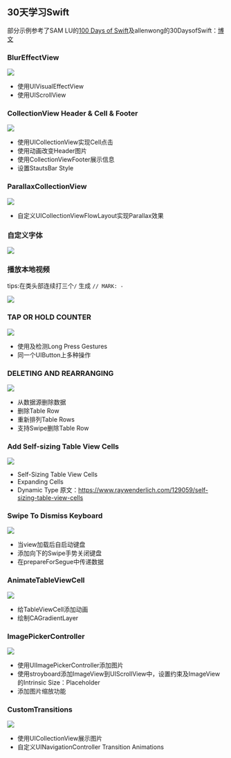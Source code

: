 ## 30天学习Swift

部分示例参考了SAM LU的[100 Days of Swift](http://samvlu.com)及allenwong的30DaysofSwift：[博文](http://weibo.com/ttarticle/p/show?id=2309403942494873235448)

### BlurEffectView
![](https://github.com/MrCieong/MC30DaysOfSwift/blob/master/gif/BlurEffect.gif)

- 使用UIVisualEffectView
- 使用UIScrollView


### CollectionView Header & Cell & Footer
![](https://github.com/MrCieong/MC30DaysOfSwift/blob/master/gif/ParalxCollectionViewAdvance.gif)

- 使用UICollectionView实现Cell点击
- 使用动画改变Header图片
- 使用CollectionViewFooter展示信息
- 设置StautsBar Style

### ParallaxCollectionView
![](https://github.com/MrCieong/MC30DaysOfSwift/blob/master/gif/ParallaxCollectionView.gif)

- 自定义UICollectionViewFlowLayout实现Parallax效果

### 自定义字体
![](https://github.com/MrCieong/MC30DaysOfSwift/blob/master/gif/ChangFont.gif)

### 播放本地视频
tips:在类头部连续打三个`/` 生成 `// MARK: - `

![](https://github.com/MrCieong/MC30DaysOfSwift/blob/master/gif/PlayLocalVideo.gif)

### TAP OR HOLD COUNTER

![](https://github.com/MrCieong/MC30DaysOfSwift/blob/master/gif/TapOrHold.gif)

- 使用及检测Long Press Gestures
- 同一个UIButton上多种操作

### DELETING AND REARRANGING
![](https://github.com/MrCieong/MC30DaysOfSwift/blob/master/gif/DeletingAndRearranging.gif)

- 从数据源删除数据
- 删除Table Row
- 重新排列Table Rows
- 支持Swipe删除Table Row


### Add Self-sizing Table View Cells
![](https://github.com/MrCieong/MC30DaysOfSwift/blob/master/gif/Self-sizingTableViewCells.gif)

- Self-Sizing Table View Cells
- Expanding Cells
- Dynamic Type
原文：<https://www.raywenderlich.com/129059/self-sizing-table-view-cells>

### Swipe To Dismiss Keyboard
![](https://github.com/MrCieong/MC30DaysOfSwift/blob/master/gif/SwipeToDismissKeyboard.gif)

- 当view加载后自启动键盘
- 添加向下的Swipe手势关闭键盘
- 在prepareForSegue中传递数据

### AnimateTableViewCell
![](https://github.com/MrCieong/MC30DaysOfSwift/blob/master/gif/AnimateTableViewCell.gif)

- 给TableViewCell添加动画
- 绘制CAGradientLayer

### ImagePickerController
![](https://github.com/MrCieong/MC30DaysOfSwift/blob/master/gif/ImagePickerController.gif)

- 使用UIImagePickerController添加图片
- 使用stroyboard添加ImageView到UIScrollView中，设置约束及ImageView的Intrinsic Size：Placeholder
- 添加图片缩放功能
### CustomTransitions
![](https://github.com/MrCieong/MC30DaysOfSwift/blob/master/gif/CustomTransitions.gif)

- 使用UICollectionView展示图片
- 自定义UINavigationController Transition Animations
